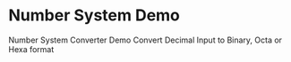 # Number System Demo
Number System Converter Demo
Convert Decimal Input to Binary, Octa or Hexa format
